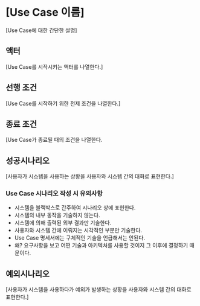 # [Use Case 이름]
[Use Case에 대한 간단한 설명]

## 액터
[Use Case를 시작시키는 액터를 나열한다.]

## 선행 조건
[Use Case를 시작하기 위한 전제 조건을 나열한다.]

## 종료 조건
[Use Case가 종료될 때의 조건을 나열한다.

## 성공시나리오
[사용자가 시스템을 사용하는 상황을 사용자와 시스템 간의 대화로 표현한다.]

### Use Case 시나리오 작성 시 유의사항
- 시스템을 블랙박스로 간주하여 시나리오 상에 표현한다.
- 시스템의 내부 동작을 기술하지 않는다.
- 시스템에 의해 출력된 외부 결과만 기술한다.
- 사용자와 시스템 간에 이뤄지는 시각적인 부분만 기술한다.
- Use Case 명세서에는 구체적인 기술을 언급해서는 안된다.
- 왜? 요구사항을 보고 어떤 기술과 아키텍처를 사용할 것이지 그 이후에 결정하기 때문이다.

## 예외시나리오
[사용자가 시스템을 사용하다가 예외가 발생하는 상황을 사용자와 시스템 간의 대화로 표현한다.]